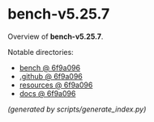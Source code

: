 # bench-v5.25.7

Overview of **bench-v5.25.7**.

Notable directories:
- [bench @ 6f9a096](https://github.com/frappe/bench/tree/6f9a09624f2298b11cc824b85b7e81bc5bdf3ee3/bench)
- [.github @ 6f9a096](https://github.com/frappe/bench/tree/6f9a09624f2298b11cc824b85b7e81bc5bdf3ee3/.github)
- [resources @ 6f9a096](https://github.com/frappe/bench/tree/6f9a09624f2298b11cc824b85b7e81bc5bdf3ee3/resources)
- [docs @ 6f9a096](https://github.com/frappe/bench/tree/6f9a09624f2298b11cc824b85b7e81bc5bdf3ee3/docs)

*(generated by scripts/generate_index.py)*
